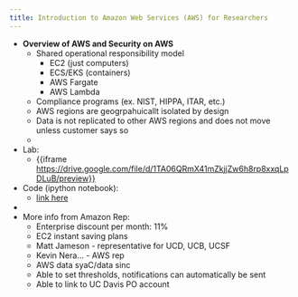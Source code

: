 ```yaml
---
title: Introduction to Amazon Web Services (AWS) for Researchers
---
```


- **Overview of AWS and Security on AWS**
	- Shared operational responsibility model
		- EC2 (just computers)
		- ECS/EKS (containers)
		- AWS Fargate
		- AWS Lambda
	- Compliance programs (ex. NIST, HIPPA, ITAR, etc.)
	- AWS regions are geogrpahuicallt isolated by design
	- Data is not replicated to other AWS regions and does not move unless customer says so
	-
- Lab:
	- {{iframe  https://drive.google.com/file/d/1TA06QRmX41mZkjjZw6h8rp8xxqLpDLuB/preview}}
- Code (ipython notebook):
	- [link here](https://drive.google.com/file/d/1HN40MChv0rQZZUSQ7J0hmJ0ugzG9RUYc)
-
- More info from Amazon Rep:
	- Enterprise discount per month: 11%
	- EC2 instant saving plans
	- Matt Jameson - representative for UCD, UCB, UCSF
	- Kevin Nera... - AWS rep
	- AWS data syaC/data sinc
	- Able to set thresholds, notifications can automatically be sent
	- Able to link to UC Davis PO account